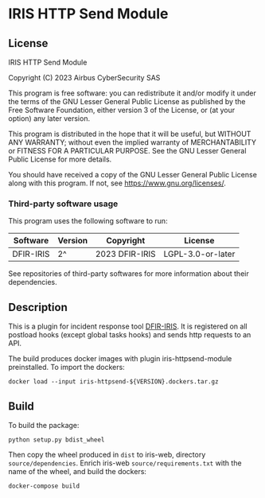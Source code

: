 # IRIS HTTP Send Module

## License

IRIS HTTP Send Module

Copyright (C) 2023 Airbus CyberSecurity SAS

This program is free software: you can redistribute it and/or modify
it under the terms of the GNU Lesser General Public License as published by
the Free Software Foundation, either version 3 of the License, or
(at your option) any later version.

This program is distributed in the hope that it will be useful,
but WITHOUT ANY WARRANTY; without even the implied warranty of
MERCHANTABILITY or FITNESS FOR A PARTICULAR PURPOSE.  See the
GNU Lesser General Public License for more details.

You should have received a copy of the GNU Lesser General Public License
along with this program.  If not, see <https://www.gnu.org/licenses/>.

### Third-party software usage

This program uses the following software to run:

| Software | Version | Copyright | License |
|-|-|-|-|
| DFIR-IRIS | 2^ | 2023 DFIR-IRIS | LGPL-3.0-or-later |

See repositories of third-party softwares for more information about their
dependencies.

## Description

This is a plugin for incident response tool [DFIR-IRIS](https://dfir-iris.org/).
It is registered on all postload hooks (except global tasks hooks) and sends http requests to an API.

The build produces docker images with plugin iris-httpsend-module preinstalled.
To import the dockers:
```
docker load --input iris-httpsend-${VERSION}.dockers.tar.gz
```

## Build

To build the package:
```
python setup.py bdist_wheel
```
Then copy the wheel produced in `dist` to iris-web, directory `source/dependencies`.
Enrich iris-web `source/requirements.txt` with the name of the wheel, and build the dockers:
```
docker-compose build
```